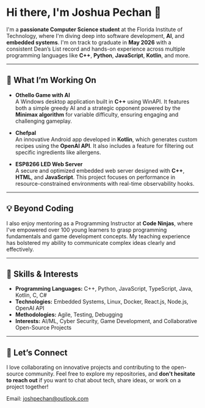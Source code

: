 # Hi there, I'm Joshua Pechan 👋

I'm a **passionate Computer Science student** at the Florida Institute of Technology, where I'm diving deep into software development, **AI**, and **embedded systems**. I'm on track to graduate in **May 2026** with a consistent Dean’s List record and hands-on experience across multiple programming languages like **C++**, **Python**, **JavaScript**, **Kotlin**, and more.

---

## 🚀 What I’m Working On

- **Othello Game with AI**  
  A Windows desktop application built in **C++** using WinAPI. It features both a simple greedy AI and a strategic opponent powered by the **Minimax algorithm** for variable difficulty, ensuring engaging and challenging gameplay.

- **Chefpal**  
  An innovative Android app developed in **Kotlin**, which generates custom recipes using the **OpenAI API**. It also includes a feature for filtering out specific ingredients like allergens.

- **ESP8266 LED Web Server**  
  A secure and optimized embedded web server designed with **C++**, **HTML**, and **JavaScript**. This project focuses on performance in resource-constrained environments with real-time observability hooks.

---

## 💡 Beyond Coding

I also enjoy mentoring as a Programming Instructor at **Code Ninjas**, where I've empowered over 100 young learners to grasp programming fundamentals and game development concepts. My teaching experience has bolstered my ability to communicate complex ideas clearly and effectively.

---

## 🔧 Skills & Interests

- **Programming Languages:** C++, Python, JavaScript, TypeScript, Java, Kotlin, C, C#
- **Technologies:** Embedded Systems, Linux, Docker, React.js, Node.js, OpenAI API
- **Methodologies:** Agile, Testing, Debugging
- **Interests:** AI/ML, Cyber Security, Game Development, and Collaborative Open-Source Projects

---

## 🤝 Let’s Connect

I love collaborating on innovative projects and contributing to the open-source community. Feel free to explore my repositories, and **don't hesitate to reach out** if you want to chat about tech, share ideas, or work on a project together!

Email: joshpechan@outlook.com
